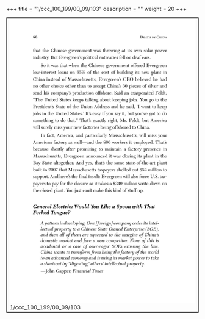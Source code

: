 +++
title = "1/ccc_100_199/00_09/103"
description = ""
weight = 20
+++

<table style="border:2px solid black;max-width:800px;max-height:800px;" 
><tr><td><img class="center-fit-jpg"
src="/jpg_/out_jpg_dbc_103.jpg"  >1/ccc_100_199/00_09/103</img></td></tr></table>